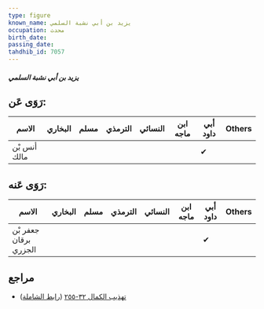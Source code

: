 ```yaml
---
type: figure
known_name: يزيد بن أبي نشبة السلمي
occupation: محدث
birth_date:
passing_date:
tahdhib_id: 7057
---
```

##### يزيد بن أبي نشبة السلمي

## رَوَى عَن:
| الاسم        | البخاري | مسلم | الترمذي | النسائي | ابن ماجه | أبي داود | Others |
| ------------ | ------- | ---- | ------- | ------- | -------- | -------- | ------ |
| أنس بْن مالك |         |      |         |         |          | ✔        |        |
## رَوَى عَنه:
| الاسم                 | البخاري | مسلم | الترمذي | النسائي | ابن ماجه | أبي داود | Others |
| --------------------- | ------- | ---- | ------- | ------- | -------- | -------- | ------ |
| جعفر بْن برقان الجزري |         |      |         |         |          | ✔        |        |
## مراجع
- [تهذيب الكمال ٣٢-٢٥٥](obsidian://open?vault=Tahdhib-al-Kamal&file=Figures/٧٠٥٧-يزيد%20بن%20أبي%20نشبة%20السلمي) ([رابط الشاملة](https://shamela.ws/book/3722/17369))